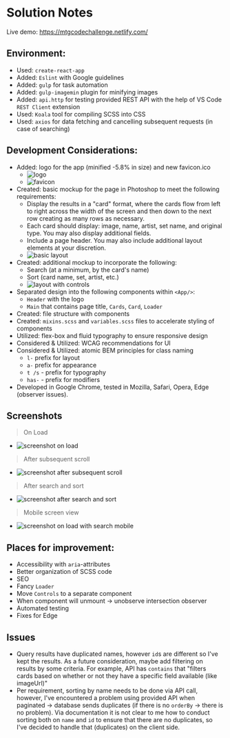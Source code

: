 # Solution Notes
Live demo: https://mtgcodechallenge.netlify.com/

## Environment:
* Used: `create-react-app`
* Added: `Eslint` with Google guidelines
* Added: `gulp` for task automation
* Added: `gulp-imagemin` plugin for minifying images
* Added: `api.http` for testing provided REST API with the help of VS Code `REST Client` extension
* Used: `Koala` tool for compiling SCSS into CSS
* Used: `axios` for data fetching and cancelling subsequent requests (in case of searching)

## Development Considerations:
* Added: logo for the app (minified -5.8% in size) and new favicon.ico
   * ![logo](/src/images/minified/MTGlogo.png)
   * ![favicon](public/favicon.ico)
* Created: basic mockup for the page in Photoshop to meet the following requirements:
   * Display the results in a "card" format, where the cards flow from left to right across the width of the screen and then down to the next row creating as many rows as necessary.
   * Each card should display: image, name, artist, set name, and original type. You may also display additional fields.
   * Include a page header. You may also include additional layout elements at your discretion.
   * ![basic layout](basic_layout.jpg)
* Created: additional mockup to incorporate the following:
   * Search (at a minimum, by the card's name)
   * Sort (card name, set, artist, etc.)
   * ![layout with controls](layout_with_controls.jpg)
* Separated design into the following components within `<App/>`:
   * `Header` with the logo
   * `Main` that contains page title, `Cards`, `Card`, `Loader`
* Created: file structure with components
* Created: `mixins.scss` and `variables.scss` files to accelerate styling of components
* Utilized: flex-box and fluid typography to ensure responsive design
* Considered & Utilized: WCAG recommendations for UI
* Considered & Utilized: atomic BEM principles for class naming
   * `l-` prefix for layout
   * `a-` prefix for appearance
   * `t /s` - prefix for typography
   * `has-` - prefix for modifiers
 * Developed in Google Chrome, tested in Mozilla, Safari, Opera, Edge (observer issues).

## Screenshots
> On Load
  * ![screenshot on load](screenshot-default-onload.png)
> After subsequent scroll
  * ![screenshot after subsequent scroll](screenshot-default-after-scroll.png)
> After search and sort
  * ![screenshot after search and sort](screenshot-search&sort.png)
> Mobile screen view
  * ![screenshot on load with search mobile](screenshot-mobile.png)

## Places for improvement:
* Accessibility with `aria`-attributes
* Better organization of SCSS code
* SEO
* Fancy `Loader`
* Move `Controls` to a separate component
* When component will unmount -> unobserve intersection observer
* Automated testing
* Fixes for Edge

## Issues
* Query results have duplicated names, however `id`s are different so I've kept the results. As a future consideration, maybe add filtering on results by some criteria. For example, API has `contains` that "filters cards based on whether or not they have a specific field available (like imageUrl)"
* Per requirement, sorting by name needs to be done via API call, however, I've encountered a problem using provided API when paginated -> database sends duplicates (if there is no `orderBy` -> there is no problem). Via documentation it is not clear to me how to conduct sorting both on `name` and `id` to ensure that there are no duplicates, so I've decided to handle that (duplicates) on the client side.